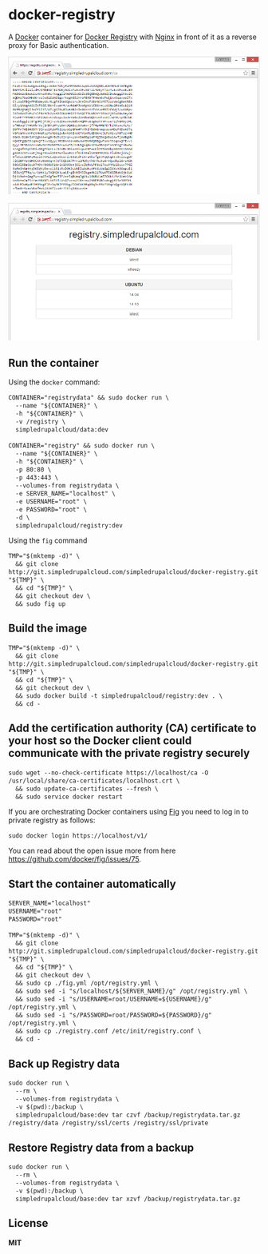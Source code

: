 # docker-registry

A [Docker](https://docker.com/) container for [Docker Registry](https://github.com/docker/docker-registry) with [Nginx](http://nginx.org/) in front of it as a reverse proxy for Basic authentication.

![example1](/example1.png)

![example2](/example2.png)

## Run the container

Using the `docker` command:

    CONTAINER="registrydata" && sudo docker run \
      --name "${CONTAINER}" \
      -h "${CONTAINER}" \
      -v /registry \
      simpledrupalcloud/data:dev

    CONTAINER="registry" && sudo docker run \
      --name "${CONTAINER}" \
      -h "${CONTAINER}" \
      -p 80:80 \
      -p 443:443 \
      --volumes-from registrydata \
      -e SERVER_NAME="localhost" \
      -e USERNAME="root" \
      -e PASSWORD="root" \
      -d \
      simpledrupalcloud/registry:dev

Using the `fig` command

    TMP="$(mktemp -d)" \
      && git clone http://git.simpledrupalcloud.com/simpledrupalcloud/docker-registry.git "${TMP}" \
      && cd "${TMP}" \
      && git checkout dev \
      && sudo fig up

## Build the image

    TMP="$(mktemp -d)" \
      && git clone http://git.simpledrupalcloud.com/simpledrupalcloud/docker-registry.git "${TMP}" \
      && cd "${TMP}" \
      && git checkout dev \
      && sudo docker build -t simpledrupalcloud/registry:dev . \
      && cd -

## Add the certification authority (CA) certificate to your host so the Docker client could communicate with the private registry securely

    sudo wget --no-check-certificate https://localhost/ca -O /usr/local/share/ca-certificates/localhost.crt \
      && sudo update-ca-certificates --fresh \
      && sudo service docker restart

If you are orchestrating Docker containers using [Fig](http://www.fig.sh/) you need to log in to private registry as follows:

    sudo docker login https://localhost/v1/

You can read about the open issue more from here https://github.com/docker/fig/issues/75.

## Start the container automatically

    SERVER_NAME="localhost"
    USERNAME="root"
    PASSWORD="root"

    TMP="$(mktemp -d)" \
      && git clone http://git.simpledrupalcloud.com/simpledrupalcloud/docker-registry.git "${TMP}" \
      && cd "${TMP}" \
      && git checkout dev \
      && sudo cp ./fig.yml /opt/registry.yml \
      && sudo sed -i "s/localhost/${SERVER_NAME}/g" /opt/registry.yml \
      && sudo sed -i "s/USERNAME=root/USERNAME=${USERNAME}/g" /opt/registry.yml \
      && sudo sed -i "s/PASSWORD=root/PASSWORD=${PASSWORD}/g" /opt/registry.yml \
      && sudo cp ./registry.conf /etc/init/registry.conf \
      && cd -

## Back up Registry data

    sudo docker run \
      --rm \
      --volumes-from registrydata \
      -v $(pwd):/backup \
      simpledrupalcloud/base:dev tar czvf /backup/registrydata.tar.gz /registry/data /registry/ssl/certs /registry/ssl/private

## Restore Registry data from a backup

    sudo docker run \
      --rm \
      --volumes-from registrydata \
      -v $(pwd):/backup \
      simpledrupalcloud/base:dev tar xzvf /backup/registrydata.tar.gz

## License

**MIT**
